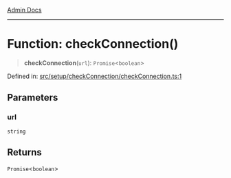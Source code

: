 [Admin Docs](/)

***

# Function: checkConnection()

> **checkConnection**(`url`): `Promise`\<`boolean`\>

Defined in: [src/setup/checkConnection/checkConnection.ts:1](https://github.com/PalisadoesFoundation/talawa-admin/blob/main/src/setup/checkConnection/checkConnection.ts#L1)

## Parameters

### url

`string`

## Returns

`Promise`\<`boolean`\>
